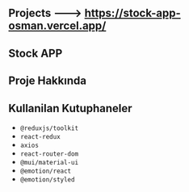 ## Projects ---> https://stock-app-osman.vercel.app/

## Stock APP

## Proje Hakkında

##

## Kullanilan Kutuphaneler

- `@reduxjs/toolkit`
- `react-redux`
- `axios`
- `react-router-dom`
- `@mui/material-ui`
- `@emotion/react`
- `@emotion/styled`


